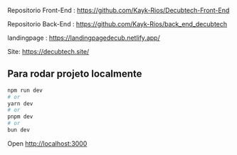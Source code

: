 Repositorio Front-End : https://github.com/Kayk-Rios/Decubtech-Front-End

Repositorio Back-End : https://github.com/Kayk-Rios/back_end_decubtech 

landingpage : https://landingpagedecub.netlify.app/ 

Site: https://decubtech.site/ 

## Para rodar projeto localmente

```bash
npm run dev
# or
yarn dev
# or
pnpm dev
# or
bun dev
```

Open [http://localhost:3000](http://localhost:3000) 
